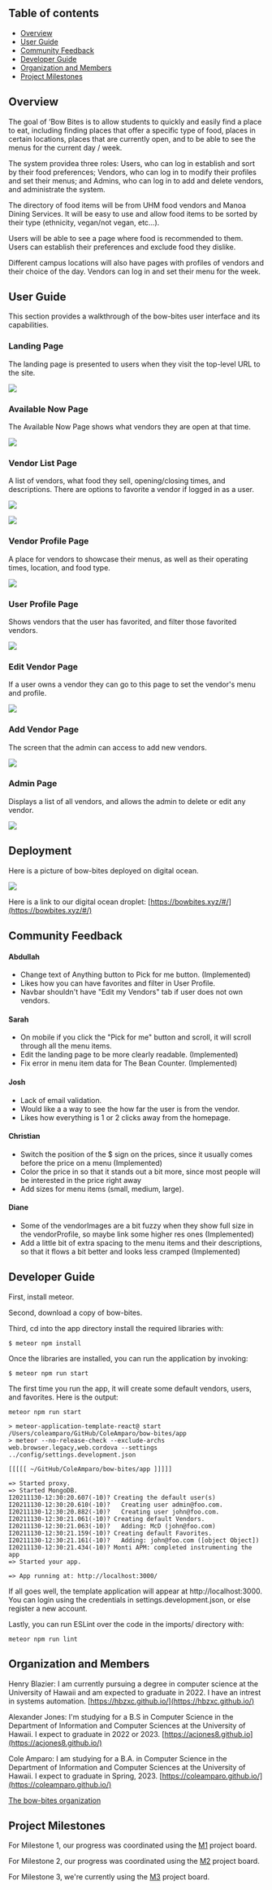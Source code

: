 ## Table of contents

* [Overview](#overview)
* [User Guide](#user-guide)
* [Community Feedback](#community-feedback)
* [Developer Guide](#developer-guide)
* [Organization and Members](#organization-and-members)
* [Project Milestones](#project-milestones)





## Overview

The goal of ‘Bow Bites is to allow students to quickly and easily find a place to eat, including finding places that offer a specific type of food, places in certain locations, places that are currently open, and to be able to see the menus for the current day / week.

The system providea three roles: Users, who can log in establish and sort by their food preferences; Vendors, who can log in to modify their profiles and set their menus; and Admins, who can log in to add and delete vendors, and administrate the system. 

The directory of food items will be from UHM food vendors and Manoa Dining Services. It will be easy to use and allow food items to be sorted by their type (ethnicity, vegan/not vegan, etc...).

Users will be able to see a page where food is recommended to them. Users can establish their preferences and exclude food they dislike. 

Different campus locations will also have pages with profiles of vendors and their choice of the day. Vendors can log in and set their menu for the week.


## User Guide

This section provides a walkthrough of the bow-bites user interface and its capabilities.


### Landing Page

The landing page is presented to users when they visit the top-level URL to the site.

![](images/m3-landing.png)

### Available Now Page

The Available Now Page shows what vendors they are open at that time.

![](images/M3-AvaliableNow.PNG)


### Vendor List Page

A list of vendors, what food they sell, opening/closing times, and descriptions. There are options to favorite a vendor if logged in as a user.

![](images/M3-ListOfVendors.PNG)

![](images/M3-VendorList-LoggedIn.png)


### Vendor Profile Page

A place for vendors to showcase their menus, as well as their operating times, location, and food type. 

![](images/M3-VendorProfile-LoggedIn.png)

### User Profile Page

Shows vendors that the user has favorited, and filter those favorited vendors. 

![](images/M3-UserProfile-LoggedIn.png)


### Edit Vendor Page 

If a user owns a vendor they can go to this page to set the vendor's menu and profile. 

![](images/M3-EditMyVendors-LoggedIn.png)

### Add Vendor Page 

The screen that the admin can access to add new vendors.

![](images/m3-addVendor.png)

### Admin Page 

Displays a list of all vendors, and allows the admin to delete or edit any vendor. 

![](images/m3-admin.png)



## Deployment 

Here is a picture of bow-bites deployed on digital ocean.

![](images/M3-Deployment.png)

Here is a link to our digital ocean droplet: 
[https://bowbites.xyz/#/](https://bowbites.xyz/#/)


## Community Feedback

#### Abdullah
- Change text of Anything button to Pick for me button. (Implemented) 
- Likes how you can have favorites and filter in User Profile.
- Navbar shouldn't have "Edit my Vendors" tab if user does not own vendors.   

#### Sarah 
- On mobile if you click the "Pick for me" button and scroll, it will scroll through all the menu items.
- Edit the landing page to be more clearly readable. (Implemented) 
- Fix error in menu item data for The Bean Counter. (Implemented) 

#### Josh 
- Lack of email validation.
- Would like a a way to see the how far the user is from the vendor.
- Likes how everything is 1 or 2 clicks away from the homepage. 

#### Christian 
- Switch the position of the $ sign on the prices, since it usually comes before the price on a menu (Implemented)
- Color the price in so that it stands out a bit more, since most people will be interested in the price right away
- Add sizes for menu items (small, medium, large). 

#### Diane 
- Some of the vendorImages are a bit fuzzy when they show full size in the vendorProfile, so maybe link some higher res ones (Implemented)
- Add a little bit of extra spacing to the menu items and their descriptions, so that it flows a bit better and looks less cramped (Implemented)




## Developer Guide 

First, install meteor.

Second, download a copy of bow-bites. 

Third, cd into the app directory install the required libraries with:

```console
$ meteor npm install
```

Once the libraries are installed, you can run the application by invoking:

```console 
$ meteor npm run start
```

The first time you run the app, it will create some default vendors, users, and favorites. Here is the output:

```console
meteor npm run start

> meteor-application-template-react@ start /Users/coleamparo/GitHub/ColeAmparo/bow-bites/app
> meteor --no-release-check --exclude-archs web.browser.legacy,web.cordova --settings ../config/settings.development.json

[[[[[ ~/GitHub/ColeAmparo/bow-bites/app ]]]]] 

=> Started proxy.                             
=> Started MongoDB.                           
I20211130-12:30:20.607(-10)? Creating the default user(s)
I20211130-12:30:20.610(-10)?   Creating user admin@foo.com.
I20211130-12:30:20.882(-10)?   Creating user john@foo.com.
I20211130-12:30:21.061(-10)? Creating default Vendors.
I20211130-12:30:21.063(-10)?   Adding: McD (john@foo.com)
I20211130-12:30:21.159(-10)? Creating default Favorites.
I20211130-12:30:21.161(-10)?   Adding: john@foo.com ([object Object])
I20211130-12:30:21.434(-10)? Monti APM: completed instrumenting the app
=> Started your app.

=> App running at: http://localhost:3000/

```

If all goes well, the template application will appear at http://localhost:3000. You can login using the credentials in settings.development.json, or else register a new account.

Lastly, you can run ESLint over the code in the imports/ directory with:

```console
meteor npm run lint
```


## Organization and Members

Henry Blazier: I am currently pursuing a degree in computer science at the University of Hawaii and am expected to graduate in 2022. I have an intrest in systems automation.
[https://hbzxc.github.io/](https://hbzxc.github.io/)

Alexander Jones: I'm studying for a B.S in Computer Science in the Department of Information and Computer Sciences at the University of Hawaii. I expect to graduate in 2022 or 2023. [https://acjones8.github.io](https://acjones8.github.io/)

Cole Amparo: I am studying for a B.A. in Computer Science in the Department of Information and Computer Sciences at the University of Hawaii. I expect to graduate in Spring, 2023. 
[https://coleamparo.github.io/](https://coleamparo.github.io/)

[The bow-bites organization](https://github.com/bow-bites)



## Project Milestones
For Milestone 1, our progress was coordinated using the [M1](https://github.com/bow-bites/bow-bites/projects/1) project board.

For Milestone 2, our progress was coordinated using the [M2](https://github.com/bow-bites/bow-bites/projects/2) project board.

For Milestone 3, we're currently using the [M3](https://github.com/bow-bites/bow-bites/projects/3) project board.

